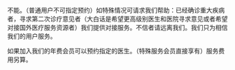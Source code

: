 不能。（普通用户不可指定预约）如特殊情况可请求我们帮助：已经确诊重大疾病者，寻求第二次诊疗意见者（大白话是希望更高级别医生和医院寻求意见或者希望对接国外医疗服务资源者）我们提供对接服务。不信者请远离我们。我们只为相信我们的用户服务。

如果加入我们的年费会员可以预约指定的医生。（特殊服务会员直接享有）服务费用另算。

